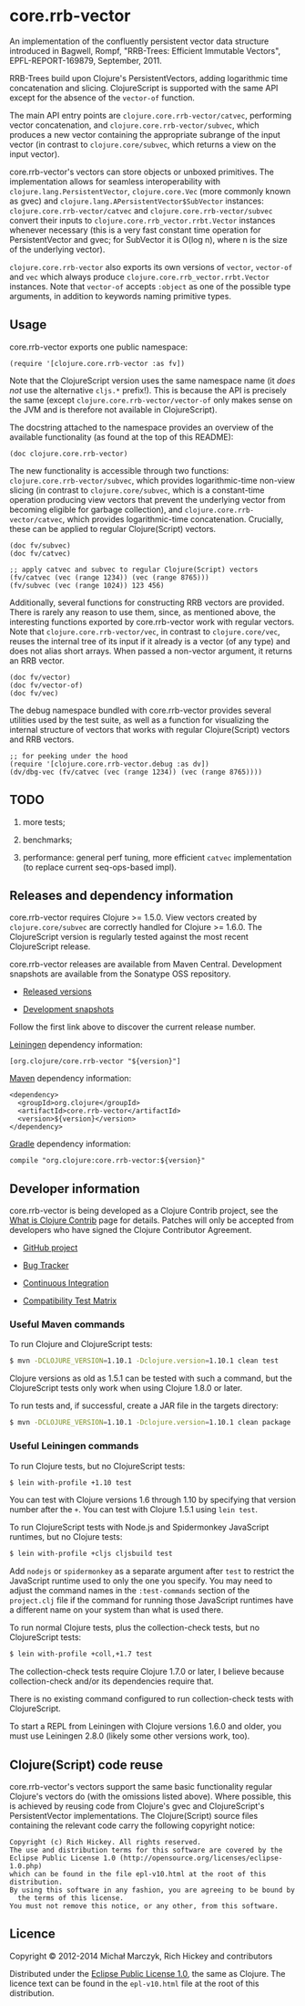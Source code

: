 # core.rrb-vector

An implementation of the confluently persistent vector data structure
introduced in Bagwell, Rompf, "RRB-Trees: Efficient Immutable
Vectors", EPFL-REPORT-169879, September, 2011.

RRB-Trees build upon Clojure's PersistentVectors, adding logarithmic
time concatenation and slicing. ClojureScript is supported with the
same API except for the absence of the `vector-of` function.

The main API entry points are `clojure.core.rrb-vector/catvec`,
performing vector concatenation, and `clojure.core.rrb-vector/subvec`,
which produces a new vector containing the appropriate subrange of the
input vector (in contrast to `clojure.core/subvec`, which returns a
view on the input vector).

core.rrb-vector's vectors can store objects or unboxed primitives. The
implementation allows for seamless interoperability with
`clojure.lang.PersistentVector`, `clojure.core.Vec` (more commonly
known as gvec) and `clojure.lang.APersistentVector$SubVector`
instances: `clojure.core.rrb-vector/catvec` and
`clojure.core.rrb-vector/subvec` convert their inputs to
`clojure.core.rrb_vector.rrbt.Vector` instances whenever necessary
(this is a very fast constant time operation for PersistentVector and
gvec; for SubVector it is O(log n), where n is the size of the
underlying vector).

`clojure.core.rrb-vector` also exports its own versions of `vector`,
`vector-of` and `vec` which always produce
`clojure.core.rrb_vector.rrbt.Vector` instances. Note that `vector-of`
accepts `:object` as one of the possible type arguments, in addition
to keywords naming primitive types.

## Usage

core.rrb-vector exports one public namespace:

    (require '[clojure.core.rrb-vector :as fv])

Note that the ClojureScript version uses the same namespace name (it
*does not* use the alternative `cljs.*` prefix!). This is because the
API is precisely the same (except `clojure.core.rrb-vector/vector-of`
only makes sense on the JVM and is therefore not available in
ClojureScript).

The docstring attached to the namespace provides an overview of the
available functionality (as found at the top of this README):

    (doc clojure.core.rrb-vector)

The new functionality is accessible through two functions:
`clojure.core.rrb-vector/subvec`, which provides logarithmic-time
non-view slicing (in contrast to `clojure.core/subvec`, which is a
constant-time operation producing view vectors that prevent the
underlying vector from becoming eligible for garbage collection), and
`clojure.core.rrb-vector/catvec`, which provides logarithmic-time
concatenation. Crucially, these can be applied to regular
Clojure(Script) vectors.

    (doc fv/subvec)
    (doc fv/catvec)

    ;; apply catvec and subvec to regular Clojure(Script) vectors
    (fv/catvec (vec (range 1234)) (vec (range 8765)))
    (fv/subvec (vec (range 1024)) 123 456)

Additionally, several functions for constructing RRB vectors are
provided. There is rarely any reason to use them, since, as mentioned
above, the interesting functions exported by core.rrb-vector work with
regular vectors. Note that `clojure.core.rrb-vector/vec`, in contrast
to `clojure.core/vec`, reuses the internal tree of its input if it
already is a vector (of any type) and does not alias short arrays.
When passed a non-vector argument, it returns an RRB vector.

    (doc fv/vector)
    (doc fv/vector-of)
    (doc fv/vec)

The debug namespace bundled with core.rrb-vector provides several
utilities used by the test suite, as well as a function for
visualizing the internal structure of vectors that works with regular
Clojure(Script) vectors and RRB vectors.

    ;; for peeking under the hood
    (require '[clojure.core.rrb-vector.debug :as dv])
    (dv/dbg-vec (fv/catvec (vec (range 1234)) (vec (range 8765))))

## TODO

 1. more tests;

 2. benchmarks;

 3. performance: general perf tuning, more efficient `catvec`
    implementation (to replace current seq-ops-based impl).

## Releases and dependency information

core.rrb-vector requires Clojure >= 1.5.0. View vectors created by
`clojure.core/subvec` are correctly handled for Clojure >= 1.6.0. The
ClojureScript version is regularly tested against the most recent
ClojureScript release.

core.rrb-vector releases are available from Maven Central. Development
snapshots are available from the Sonatype OSS repository.

 * [Released versions](http://search.maven.org/#search%7Cga%7C1%7Cg%3A%22org.clojure%22%20AND%20a%3A%22core.rrb-vector%22)

 * [Development snapshots](https://oss.sonatype.org/index.html#nexus-search;gav~org.clojure~core.rrb-vector~~~)

Follow the first link above to discover the current release number.

[Leiningen](http://leiningen.org/) dependency information:

    [org.clojure/core.rrb-vector "${version}"]

[Maven](http://maven.apache.org/) dependency information:

    <dependency>
      <groupId>org.clojure</groupId>
      <artifactId>core.rrb-vector</artifactId>
      <version>${version}</version>
    </dependency>

[Gradle](http://www.gradle.org/) dependency information:

    compile "org.clojure:core.rrb-vector:${version}"

## Developer information

core.rrb-vector is being developed as a Clojure Contrib project, see
the
[What is Clojure Contrib](http://dev.clojure.org/pages/viewpage.action?pageId=5767464)
page for details. Patches will only be accepted from developers who
have signed the Clojure Contributor Agreement.

* [GitHub project](https://github.com/clojure/core.rrb-vector)

* [Bug Tracker](http://dev.clojure.org/jira/browse/CRRBV)

* [Continuous Integration](http://build.clojure.org/job/core.rrb-vector/)

* [Compatibility Test Matrix](http://build.clojure.org/job/core.rrb-vector-test-matrix/)


### Useful Maven commands

To run Clojure and ClojureScript tests:
```bash
$ mvn -DCLOJURE_VERSION=1.10.1 -Dclojure.version=1.10.1 clean test
```

Clojure versions as old as 1.5.1 can be tested with such a command,
but the ClojureScript tests only work when using Clojure 1.8.0 or
later.

To run tests and, if successful, create a JAR file in the targets
directory:
```bash
$ mvn -DCLOJURE_VERSION=1.10.1 -Dclojure.version=1.10.1 clean package
```


### Useful Leiningen commands

To run Clojure tests, but no ClojureScript tests:
```bash
$ lein with-profile +1.10 test
```
You can test with Clojure versions 1.6 through 1.10 by specifying that
version number after the `+`.  You can test with Clojure 1.5.1 using
`lein test`.

To run ClojureScript tests with Node.js and Spidermonkey JavaScript
runtimes, but no Clojure tests:
```bash
$ lein with-profile +cljs cljsbuild test
```
Add `nodejs` or `spidermonkey` as a separate argument after `test` to
restrict the JavaScript runtime used to only the one you specify.  You
may need to adjust the command names in the `:test-commands` section
of the `project.clj` file if the command for running those JavaScript
runtimes have a different name on your system than what is used there.

To run normal Clojure tests, plus the collection-check tests, but no
ClojureScript tests:
```bash
$ lein with-profile +coll,+1.7 test
```
The collection-check tests require Clojure 1.7.0 or later, I believe
because collection-check and/or its dependencies require that.

There is no existing command configured to run collection-check tests
with ClojureScript.

To start a REPL from Leiningen with Clojure versions 1.6.0 and older,
you must use Leiningen 2.8.0 (likely some other versions work, too).


## Clojure(Script) code reuse

core.rrb-vector's vectors support the same basic functionality regular
Clojure's vectors do (with the omissions listed above). Where
possible, this is achieved by reusing code from Clojure's gvec and
ClojureScript's PersistentVector implementations. The Clojure(Script)
source files containing the relevant code carry the following
copyright notice:

    Copyright (c) Rich Hickey. All rights reserved.
    The use and distribution terms for this software are covered by the
    Eclipse Public License 1.0 (http://opensource.org/licenses/eclipse-1.0.php)
    which can be found in the file epl-v10.html at the root of this distribution.
    By using this software in any fashion, you are agreeing to be bound by
      the terms of this license.
    You must not remove this notice, or any other, from this software.

## Licence

Copyright © 2012-2014 Michał Marczyk, Rich Hickey and contributors

Distributed under the
[Eclipse Public License 1.0](http://opensource.org/licenses/eclipse-1.0.php),
the same as Clojure. The licence text can be found in the
`epl-v10.html` file at the root of this distribution.
